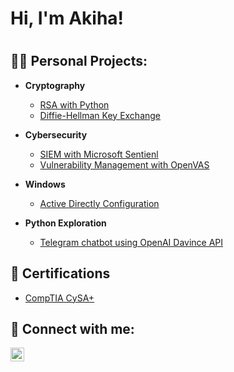 <h1>Hi, I'm Akiha!<h1>
<h2>👨‍💻 Personal Projects:</h2>

- <b>Cryptography</b>
  - [RSA with Python](https://github.com/akhkusu/RSA-with-python)
  - [Diffie-Hellman Key Exchange](https://github.com/akhkusu/Diffie-Hellman-Key-Exchange)

 
- <b>Cybersecurity</b>
  - [SIEM with Microsoft Sentienl](https://github.com/akhkusu/SIEM-with-Microsoft-Sentinel)
  - [Vulnerability Management with OpenVAS](https://github.com/akhkusu/Vulnerability-Management-with-OpenVAS)
  

- <b>Windows</b>
  - [Active Directly Configuration](https://github.com/akhkusu/Active-Directly-Configuration-Lab)
  
- <b>Python Exploration</b>
  - [Telegram chatbot using OpenAI Davince API](https://github.com/akhkusu/Akigpt)
 
 


<h2>🧾 Certifications</h2>

- [CompTIA CySA+](https://www.credly.com/earner/earned/badge/a8c4830f-fd53-451f-abdc-5f9e04b6a0ce)

<h2> 🤳 Connect with me:</h2>

[<img align="left" alt="aki | LinkedIn" width="22px" src="https://cdn.jsdelivr.net/npm/simple-icons@v3/icons/linkedin.svg" />][linkedin]



[linkedin]: https://ee.linkedin.com/in/akiha-kusumoto

